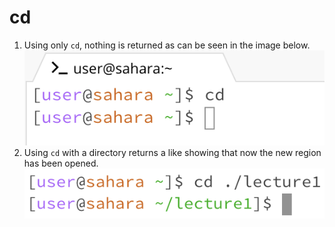 # cd
1. Using only `cd`, nothing is returned as can be seen in the image below. ![Image](https://raw.githubusercontent.com/aerin-c/cse15l-lab-reports/main/Screenshot%202023-10-02%20at%2011.17.57.png)
2. Using `cd` with a directory returns a like showing that now the new region has been opened. ![Image](https://github.com/aerin-c/cse15l-lab-reports/blob/a160fb97e5da3190782b24a868d397ba1fd5cb90/Screenshot%202023-10-02%20at%2011.39.20.png)
